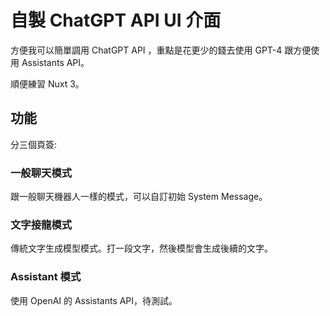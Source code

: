 # 自製 ChatGPT API UI 介面

方便我可以簡單調用 ChatGPT API ，重點是花更少的錢去使用 GPT-4 跟方便使用 Assistants API。

順便練習 Nuxt 3。

## 功能

分三個頁簽:

### 一般聊天模式

跟一般聊天機器人一樣的模式，可以自訂初始 System Message。

### 文字接龍模式

傳統文字生成模型模式。打一段文字，然後模型會生成後續的文字。

### Assistant 模式

使用 OpenAI 的 Assistants API，待測試。
